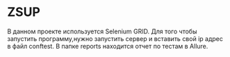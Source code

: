 # ZSUP
В данном проекте используется Selenium GRID.
Для того чтобы запустить программу,нужно запустить сервер и вставить свой ip адрес в файл conftest. 
В папке reports находится отчет по тестам в Allure.
